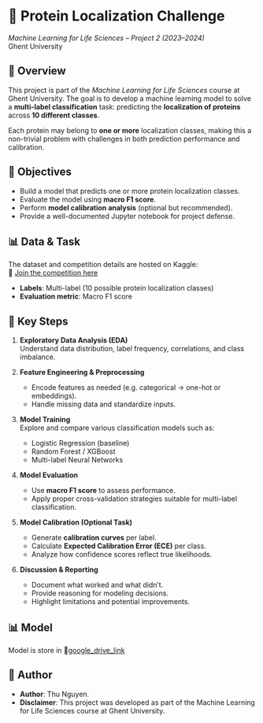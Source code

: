 # 🧬 Protein Localization Challenge  
*Machine Learning for Life Sciences – Project 2 (2023–2024)*  
Ghent University

## 🧠 Overview

This project is part of the *Machine Learning for Life Sciences* course at Ghent University. The goal is to develop a machine learning model to solve a **multi-label classification** task: predicting the **localization of proteins** across **10 different classes**.

Each protein may belong to **one or more** localization classes, making this a non-trivial problem with challenges in both prediction performance and calibration.

## 🎯 Objectives

- Build a model that predicts one or more protein localization classes.
- Evaluate the model using **macro F1 score**.
- Perform **model calibration analysis** (optional but recommended).
- Provide a well-documented Jupyter notebook for project defense.

## 📊 Data & Task

The dataset and competition details are hosted on Kaggle:  
🔗 [Join the competition here](https://www.kaggle.com/t/1f0d7c03c7994f55a63662e4e4496a90)

- **Labels**: Multi-label (10 possible protein localization classes)  
- **Evaluation metric**: Macro F1 score

## 🧪 Key Steps

1. **Exploratory Data Analysis (EDA)**  
   Understand data distribution, label frequency, correlations, and class imbalance.

2. **Feature Engineering & Preprocessing**  
   - Encode features as needed (e.g. categorical → one-hot or embeddings).
   - Handle missing data and standardize inputs.

3. **Model Training**  
   Explore and compare various classification models such as:
   - Logistic Regression (baseline)
   - Random Forest / XGBoost
   - Multi-label Neural Networks

4. **Model Evaluation**  
   - Use **macro F1 score** to assess performance.
   - Apply proper cross-validation strategies suitable for multi-label classification.

5. **Model Calibration (Optional Task)**  
   - Generate **calibration curves** per label.
   - Calculate **Expected Calibration Error (ECE)** per class.
   - Analyze how confidence scores reflect true likelihoods.

6. **Discussion & Reporting**  
   - Document what worked and what didn’t.
   - Provide reasoning for modeling decisions.
   - Highlight limitations and potential improvements.

## 📊 Model
Model is store in 🔗[google_drive_link](https://drive.google.com/drive/folders/1pJ9gTCvN_JPkg0XLqHmT_oSMTSKMGfIq?usp=sharing)

## 📝 Author
- **Author**: Thu Nguyen.
- **Disclaimer**: This project was developed as part of the Machine Learning for Life Sciences course at Ghent University.

